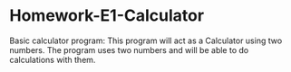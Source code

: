 # Homework-E1-Calculator
Basic calculator program:
This program will act as a Calculator using two numbers.
The program uses two numbers and will be able to do calculations with them.

